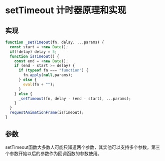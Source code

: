 # setTimeout 计时器原理和实现

## 实现

```js
function _setTimeout(fn, delay, ...params) {
  const start = +new Date();
  if(!delay) delay = 5;
  function isTimeout() {
    const end = +new Date();
    if (end - start >= delay) {
      if (typeof fn === "function") {
        fn.apply(null,params);
      } else {
        eval(fn + "");
      }
    } else {
      _setTimeout(fn, delay - (end - start), ...params);
    }
  }
  requestAnimationFrame(isTimeout);
}
```

## 参数

setTimeout函数大多数人可能只知道两个参数，其实他可以支持多个参数，第三个参数开始以后的参数作为回调函数的参数使用。
